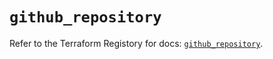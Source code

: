 # `github_repository`

Refer to the Terraform Registory for docs: [`github_repository`](https://registry.terraform.io/providers/integrations/github/5.28.0/docs/resources/repository).
